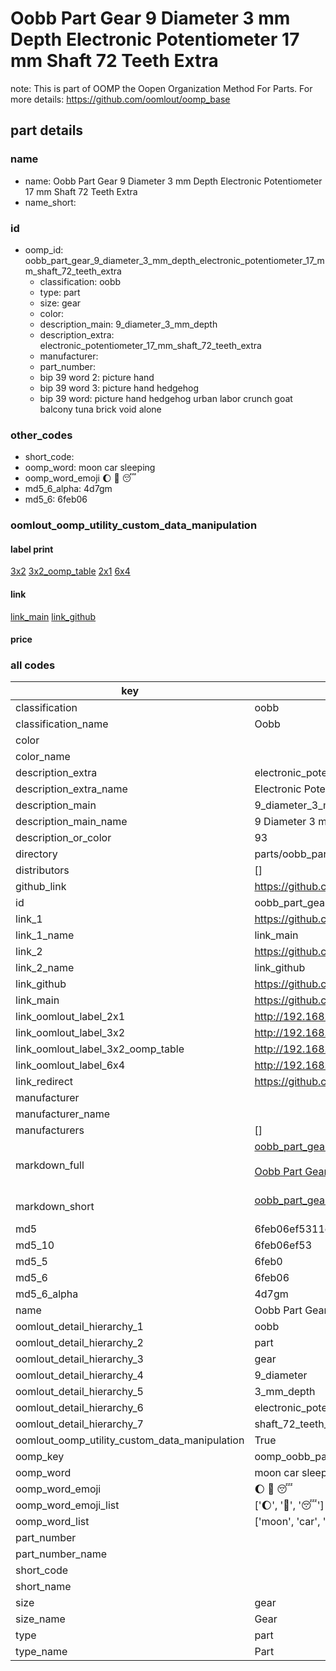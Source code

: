 # Oobb Part Gear 9 Diameter 3 mm Depth Electronic Potentiometer 17 mm Shaft 72 Teeth Extra  

note: This is part of OOMP the Oopen Organization Method For Parts. For more details: https://github.com/oomlout/oomp_base

##  part details
  







### name
* name: Oobb Part Gear 9 Diameter 3 mm Depth Electronic Potentiometer 17 mm Shaft 72 Teeth Extra
* name_short: 
### id
* oomp_id: oobb_part_gear_9_diameter_3_mm_depth_electronic_potentiometer_17_mm_shaft_72_teeth_extra
  * classification: oobb
  * type: part
  * size: gear
  * color: 
  * description_main: 9_diameter_3_mm_depth
  * description_extra: electronic_potentiometer_17_mm_shaft_72_teeth_extra
  * manufacturer: 
  * part_number: 
  * bip 39 word 2: picture hand
  * bip 39 word 3: picture hand hedgehog
  * bip 39 word: picture hand hedgehog urban labor crunch goat balcony tuna brick void alone

### other_codes
* short_code: 
* oomp_word: moon car sleeping
* oomp_word_emoji :moon: :car: :sleeping:
* md5_6_alpha: 4d7gm
* md5_6: 6feb06






### oomlout_oomp_utility_custom_data_manipulation
#### label print
[3x2](http://192.168.1.245:1112/?label=oomp%204d7gm)
[3x2_oomp_table](http://192.168.1.108:1112/?label=oomp%204d7gm)
[2x1](http://192.168.1.242:1112/?label=oomp%204d7gm)
[6x4](http://192.168.1.55:1112/?label=oomp%204d7gm)    

#### link

[link_main](https://github.com/oomlout/oomlout_oomp_version_1_messy/tree/main/parts/oobb_part_gear_9_diameter_3_mm_depth_electronic_potentiometer_17_mm_shaft_72_teeth_extra) [link_github](https://github.com/oomlout/oomlout_oomp_version_1_messy/tree/main/parts/oobb_part_gear_9_diameter_3_mm_depth_electronic_potentiometer_17_mm_shaft_72_teeth_extra)                             

#### price







### all codes 
| key | value |  
| --- | --- |  
| classification | oobb |  
| classification_name | Oobb |  
| color |  |  
| color_name |  |  
| description_extra | electronic_potentiometer_17_mm_shaft_72_teeth_extra |  
| description_extra_name | Electronic Potentiometer 17 mm Shaft 72 Teeth Extra |  
| description_main | 9_diameter_3_mm_depth |  
| description_main_name | 9 Diameter 3 mm Depth |  
| description_or_color | 93 |  
| directory | parts/oobb_part_gear_9_diameter_3_mm_depth_electronic_potentiometer_17_mm_shaft_72_teeth_extra |  
| distributors | [] |  
| github_link | https://github.com/oomlout/oomlout_oomp_part_src/tree/main/parts/oobb_part_gear_9_diameter_3_mm_depth_electronic_potentiometer_17_mm_shaft_72_teeth_extra |  
| id | oobb_part_gear_9_diameter_3_mm_depth_electronic_potentiometer_17_mm_shaft_72_teeth_extra |  
| link_1 | https://github.com/oomlout/oomlout_oomp_version_1_messy/tree/main/parts/oobb_part_gear_9_diameter_3_mm_depth_electronic_potentiometer_17_mm_shaft_72_teeth_extra |  
| link_1_name | link_main |  
| link_2 | https://github.com/oomlout/oomlout_oomp_version_1_messy/tree/main/parts/oobb_part_gear_9_diameter_3_mm_depth_electronic_potentiometer_17_mm_shaft_72_teeth_extra |  
| link_2_name | link_github |  
| link_github | https://github.com/oomlout/oomlout_oomp_version_1_messy/tree/main/parts/oobb_part_gear_9_diameter_3_mm_depth_electronic_potentiometer_17_mm_shaft_72_teeth_extra |  
| link_main | https://github.com/oomlout/oomlout_oomp_version_1_messy/tree/main/parts/oobb_part_gear_9_diameter_3_mm_depth_electronic_potentiometer_17_mm_shaft_72_teeth_extra |  
| link_oomlout_label_2x1 | http://192.168.1.242:1112/?label=oomp%204d7gm |  
| link_oomlout_label_3x2 | http://192.168.1.245:1112/?label=oomp%204d7gm |  
| link_oomlout_label_3x2_oomp_table | http://192.168.1.108:1112/?label=oomp%204d7gm |  
| link_oomlout_label_6x4 | http://192.168.1.55:1112/?label=oomp%204d7gm |  
| link_redirect | https://github.com/oomlout/oomlout_oomp_version_1_messy/tree/main/parts/oobb_part_gear_9_diameter_3_mm_depth_electronic_potentiometer_17_mm_shaft_72_teeth_extra |  
| manufacturer |  |  
| manufacturer_name |  |  
| manufacturers | [] |  
| markdown_full | [oobb_part_gear_9_diameter_3_mm_depth_electronic_potentiometer_17_mm_shaft_72_teeth_extra](none)<br>[](none)<br>[Oobb Part Gear 9 Diameter 3 Mm Depth Electronic Potentiometer 17 Mm Shaft 72 Teeth Extra](none)<br><br> |  
| markdown_short | [oobb_part_gear_9_diameter_3_mm_depth_electronic_potentiometer_17_mm_shaft_72_teeth_extra](none)<br><br> |  
| md5 | 6feb06ef5311cc80d3be2ef4d51a3522 |  
| md5_10 | 6feb06ef53 |  
| md5_5 | 6feb0 |  
| md5_6 | 6feb06 |  
| md5_6_alpha | 4d7gm |  
| name | Oobb Part Gear 9 Diameter 3 mm Depth Electronic Potentiometer 17 mm Shaft 72 Teeth Extra |  
| oomlout_detail_hierarchy_1 | oobb |  
| oomlout_detail_hierarchy_2 | part |  
| oomlout_detail_hierarchy_3 | gear |  
| oomlout_detail_hierarchy_4 | 9_diameter |  
| oomlout_detail_hierarchy_5 | 3_mm_depth |  
| oomlout_detail_hierarchy_6 | electronic_potentiometer_17_mm |  
| oomlout_detail_hierarchy_7 | shaft_72_teeth_extra |  
| oomlout_oomp_utility_custom_data_manipulation | True |  
| oomp_key | oomp_oobb_part_gear_9_diameter_3_mm_depth_electronic_potentiometer_17_mm_shaft_72_teeth_extra |  
| oomp_word | moon car sleeping |  
| oomp_word_emoji | :moon: :car: :sleeping: |  
| oomp_word_emoji_list | [':moon:', ':car:', ':sleeping:'] |  
| oomp_word_list | ['moon', 'car', 'sleeping'] |  
| part_number |  |  
| part_number_name |  |  
| short_code |  |  
| short_name |  |  
| size | gear |  
| size_name | Gear |  
| type | part |  
| type_name | Part |  
